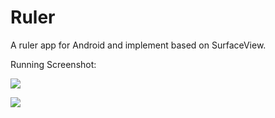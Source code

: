 # Ruler
A ruler app for Android and implement based on SurfaceView.


Running Screenshot:


![](https://github.com/congshengwu/Ruler/blob/master/doc/screenshot/screenshot1.jpg)


![](https://github.com/congshengwu/Ruler/blob/master/doc/screenshot/screenshot2.jpg)
